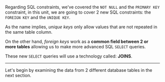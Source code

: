 Regarding SQL constraints, we've covered the `NOT NULL` and the `PRIMARY KEY` constraint, in this unit, we are going to cover 2 new SQL constraints: the `FOREIGN KEY` and the `UNIQUE KEY`.

As the name implies, _unique keys_ only allow values that are not repeated in the same table column.

On the other hand, _foreign keys_ work as a __common field between 2 or more tables__ allowing us to make more advanced SQL `SELECT` queries.

These new `SELECT` queries will use a technology called: __JOINS__.

---
Let's begin by examining the data from 2 different database tables in the next section.